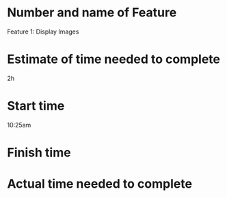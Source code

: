 # Number and name of Feature
Feature 1: Display Images

# Estimate of time needed to complete
2h

# Start time
10:25am 

# Finish time

# Actual time needed to complete

